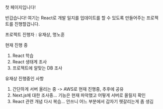 첫 페이지입니다!

반갑습니다! 여기는 React로 개발 일지를 업데이트를 할 수 있도록 만들어주는 프로젝트를 진행할겁니다.

프로젝트 진행자 : 유재상, 명노훈

현재 진행 중 
1. React 학습
2. React 생태계 조사
3. 프로젝트에 알맞는 DB 조사

유재상 진행중인 사항

1. 간단하게 서버 올리는 중 -> AWS로 현재 진행중, 추후에 공유
2. Next.js에 대한 조사중... 기능은 현재 파악했고 어떻게 서버로 올릴지 확인
3. React 관련 개념 다시 복습... 안쓰니 어느 부분에서 갑자기 헷갈리는게 좀 생김